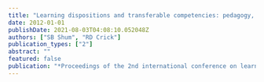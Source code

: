 ```yaml
---
title: "Learning dispositions and transferable competencies: pedagogy, modelling and learning analytics"
date: 2012-01-01
publishDate: 2021-08-03T04:08:10.052048Z
authors: ["SB Shum", "RD Crick"]
publication_types: ["2"]
abstract: ""
featured: false
publication: "*Proceedings of the 2nd international conference on learning analytics and …*"
---
```


